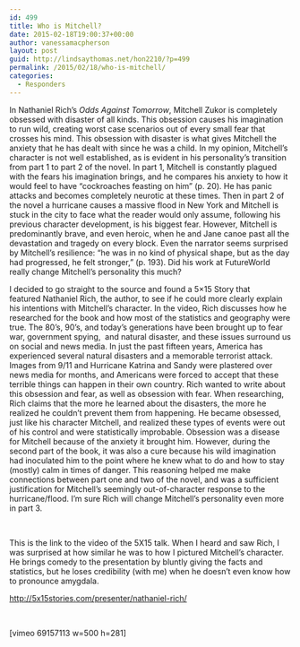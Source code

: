 ```yaml
---
id: 499
title: Who is Mitchell?
date: 2015-02-18T19:00:37+00:00
author: vanessamacpherson
layout: post
guid: http://lindsaythomas.net/hon2210/?p=499
permalink: /2015/02/18/who-is-mitchell/
categories:
  - Responders
---
```

In Nathaniel Rich’s _Odds Against Tomorrow_, Mitchell Zukor is completely obsessed with disaster of all kinds. This obsession causes his imagination to run wild, creating worst case scenarios out of every small fear that crosses his mind. This obsession with disaster is what gives Mitchell the anxiety that he has dealt with since he was a child. In my opinion, Mitchell’s character is not well established, as is evident in his personality’s transition from part 1 to part 2 of the novel. In part 1, Mitchell is constantly plagued with the fears his imagination brings, and he compares his anxiety to how it would feel to have “cockroaches feasting on him” (p. 20). He has panic attacks and becomes completely neurotic at these times. Then in part 2 of the novel a hurricane causes a massive flood in New York and Mitchell is stuck in the city to face what the reader would only assume, following his previous character development, is his biggest fear. However, Mitchell is predominantly brave, and even heroic, when he and Jane canoe past all the devastation and tragedy on every block. Even the narrator seems surprised by Mitchell’s resilience: “he was in no kind of physical shape, but as the day had progressed, he felt stronger,” (p. 193). Did his work at FutureWorld really change Mitchell’s personality this much?

I decided to go straight to the source and found a 5&#215;15 Story that featured Nathaniel Rich, the author, to see if he could more clearly explain his intentions with Mitchell’s character. In the video, Rich discusses how he researched for the book and how most of the statistics and geography were true. The 80’s, 90’s, and today’s generations have been brought up to fear war, government spying,  and natural disaster, and these issues surround us on social and news media. In just the past fifteen years, America has experienced several natural disasters and a memorable terrorist attack. Images from 9/11 and Hurricane Katrina and Sandy were plastered over news media for months, and Americans were forced to accept that these terrible things can happen in their own country. Rich wanted to write about this obsession and fear, as well as obsession with fear. When researching, Rich claims that the more he learned about the disasters, the more he realized he couldn’t prevent them from happening. He became obsessed, just like his character Mitchell, and realized these types of events were out of his control and were statistically improbable. Obsession was a disease for Mitchell because of the anxiety it brought him. However, during the second part of the book, it was also a cure because his wild imagination had inoculated him to the point where he knew what to do and how to stay (mostly) calm in times of danger. This reasoning helped me make connections between part one and two of the novel, and was a sufficient justification for Mitchell’s seemingly out-of-character response to the hurricane/flood. I’m sure Rich will change Mitchell’s personality even more in part 3.

&nbsp;

This is the link to the video of the 5X15 talk. When I heard and saw Rich, I was surprised at how similar he was to how I pictured Mitchell’s character. He brings comedy to the presentation by bluntly giving the facts and statistics, but he loses credibility (with me) when he doesn’t even know how to pronounce amygdala.

http://5x15stories.com/presenter/nathaniel-rich/

&nbsp;

[vimeo 69157113 w=500 h=281]